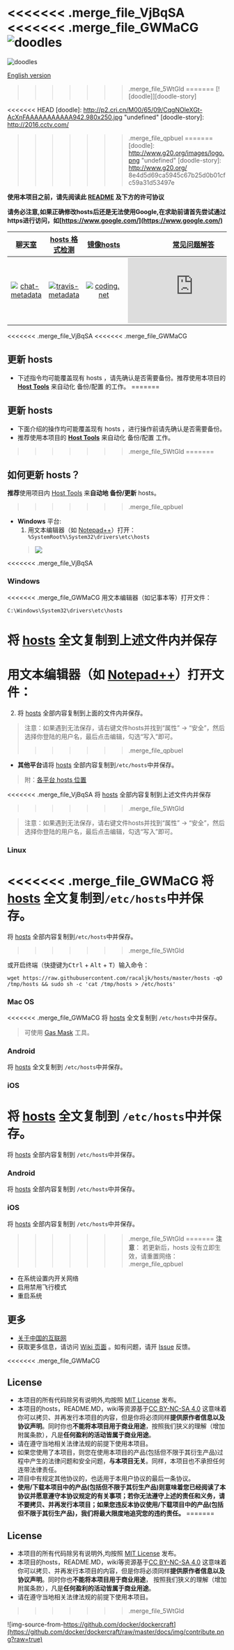 <<<<<<< .merge_file_VjBqSA
<<<<<<< .merge_file_GWMaCG
![doodles](https://www.google.com/logos/doodles/2016/st-georges-day-2016-6574194768740352-hp2x.jpg)
=======
![doodles](https://www.google.com/logos/doodles/2016/teachers-day-2016-us-6296626244091904.2-hp2x.gif)

[English version](https://github.com/racaljk/hosts/wiki/README(en))
>>>>>>> .merge_file_5WtGld
=======
[![doodle]][doodle-story]

<<<<<<< HEAD
[doodle]: http://p2.cri.cn/M00/65/09/CqgNOleXGt-AcXnFAAAAAAAAAAA942.980x250.jpg "undefined"
[doodle-story]: http://2016.cctv.com/
>>>>>>> .merge_file_qpbueI
=======
[doodle]: http://www.g20.org/images/logo.png "undefined"
[doodle-story]: http://www.g20.org/
>>>>>>> 8e4d5d69ca5945c67b25d0b01cfc59a31d53497e

**使用本项目之前，请先阅读此 [README](README.md) 及下方的许可协议**

**请务必注意,如果正确修改hosts后还是无法使用Google,在求助前请首先尝试通过https进行访问，如[https://www.google.com/](https://www.google.com/)**

|       [聊天室][chat-room]       |    [hosts 格式检测][travis-status]    |  [镜像hosts][mirror_of_hosts]  |  [常见问题解答][faq]  |
| :----------------------------: | :-----------------------------------: |  :---------------------------: |  :-----------------: |
|  [![chat-metadata]][chat-room] |  [![travis-metadata]][travis-status]  |   [![coding.net]][coding-link]  |  [![faq_icon]][faq] | 

[chat-metadata]: https://badges.gitter.im/racaljk/hosts.svg "Join the chat at https://gitter.im/racaljk/hosts"
[chat-room]: https://gitter.im/racaljk/hosts?utm_source=badge&utm_medium=badge&utm_campaign=pr-badge&utm_content=badge "Gitter chat room"
[travis-metadata]: https://travis-ci.org/racaljk/hosts.svg "Travis CI Metadata"
[travis-status]: https://travis-ci.org/racaljk/hosts "Travis CI Status"
[coding.net]: https://i.imgur.com/JDpN8Bd.png
[coding-link]: https://coding.net/u/scaffrey/p/hosts/git "Coding"
[mirror_of_hosts]: https://coding.net/u/scaffrey/p/hosts/git/raw/master/hosts
[faq_icon]: http://www.easyicon.net/api/resizeApi.php?id=1190784&size=64
[faq]: https://github.com/racaljk/hosts/wiki/%E5%B8%B8%E8%A7%81%E9%97%AE%E9%A2%98%E8%A7%A3%E7%AD%94

<<<<<<< .merge_file_VjBqSA
<<<<<<< .merge_file_GWMaCG

## 更新 hosts
* 下述指令均可能覆盖现有 hosts ，请先确认是否需要备份。推荐使用本项目的 [**Host Tools**](https://github.com/racaljk/hosts/tree/master/tools) 来自动化 备份/配置 的工作。
=======
## 更新 hosts
* 下面介绍的操作均可能覆盖现有 hosts ，进行操作前请先确认是否需要备份。
* 推荐使用本项目的 [**Host Tools**](https://github.com/racaljk/hosts/tree/master/tools) 来自动化 备份/配置 工作。
>>>>>>> .merge_file_5WtGld
=======
## 如何更新 hosts？
**推荐**使用项目内 [Host Tools](tools) 来**自动地 备份/更新** hosts。
>>>>>>> .merge_file_qpbueI

* **Windows** 平台:
   1. 用文本编辑器（如 [Notepad++](https://notepad-plus-plus.org/)）打开：`
  %SystemRoot%\System32\drivers\etc\hosts`
  > ![](https://i.imgur.com/BwW2cft.jpg)

<<<<<<< .merge_file_VjBqSA
### Windows
<<<<<<< .merge_file_GWMaCG
用文本编辑器（如记事本等）打开文件：

    C:\Windows\System32\drivers\etc\hosts

将 [hosts](https://raw.githubusercontent.com/racaljk/hosts/master/hosts) 全文复制到上述文件内并保存
=======
用文本编辑器（如 [Notepad++](https://notepad-plus-plus.org/)）打开文件：
=======
   2. 将 [hosts][github-hosts] 全部内容复制到上面的文件内并保存。
   > 注意：如果遇到无法保存，请右键文件hosts并找到“属性” -> “安全”，然后选择你登陆的用户名，最后点击编辑，勾选“写入”即可。
>>>>>>> .merge_file_qpbueI

* **其他平台**请将 [hosts][github-hosts] 全部内容复制到`/etc/hosts`中并保存。
> 附：[各平台 hosts 位置](https://github.com/racaljk/hosts/wiki/%E5%90%84%E5%B9%B3%E5%8F%B0-hosts-%E6%96%87%E4%BB%B6%E4%BD%8D%E7%BD%AE)

<<<<<<< .merge_file_VjBqSA
将 [hosts](https://raw.githubusercontent.com/racaljk/hosts/master/hosts) 全部内容复制到上述文件内并保存
>>>>>>> .merge_file_5WtGld

> 注意：如果遇到无法保存，请右键文件hosts并找到“属性” -> “安全”，然后选择你登陆的用户名，最后点击编辑，勾选“写入”即可。

### Linux
<<<<<<< .merge_file_GWMaCG
将 [hosts](https://raw.githubusercontent.com/racaljk/hosts/master/hosts) 全文复制到`/etc/hosts`中并保存。
=======
将 [hosts](https://raw.githubusercontent.com/racaljk/hosts/master/hosts) 全部内容复制到`/etc/hosts`中并保存。
>>>>>>> .merge_file_5WtGld

或开启终端（快捷键为<kbd>Ctrl</kbd> + <kbd>Alt</kbd> + <kbd>T</kbd>）输入命令：

    wget https://raw.githubusercontent.com/racaljk/hosts/master/hosts -qO /tmp/hosts && sudo sh -c 'cat /tmp/hosts > /etc/hosts'

### Mac OS
<<<<<<< .merge_file_GWMaCG
将 [hosts](https://raw.githubusercontent.com/racaljk/hosts/master/hosts) 全文复制到 `/etc/hosts`中并保存。

> 可使用 [Gas Mask](http://clockwise.ee/) 工具。

### Android
将 [hosts](https://raw.githubusercontent.com/racaljk/hosts/master/hosts) 全文复制到 `/etc/hosts`中并保存。

### iOS
将 [hosts](https://raw.githubusercontent.com/racaljk/hosts/master/hosts) 全文复制到 `/etc/hosts`中并保存。
=======
将 [hosts](https://raw.githubusercontent.com/racaljk/hosts/master/hosts) 全部内容复制到 `/etc/hosts`中并保存。

### Android
将 [hosts](https://raw.githubusercontent.com/racaljk/hosts/master/hosts) 全部内容复制到 `/etc/hosts`中并保存。

### iOS
将 [hosts](https://raw.githubusercontent.com/racaljk/hosts/master/hosts) 全部内容复制到 `/etc/hosts`中并保存。
>>>>>>> .merge_file_5WtGld
=======
**注意**： 若更新后，hosts 没有立即生效，请重置网络：
>>>>>>> .merge_file_qpbueI

   - 在系统设置内开关网络
   - 启用禁用飞行模式
   - 重启系统

## 更多
- [关于中国的互联网](https://github.com/racaljk/hosts/wiki/关于中国的互联网)
- 获取更多信息，请访问 [Wiki 页面](https://github.com/racaljk/hosts/wiki) 。如有问题，请开 [Issue](https://github.com/racaljk/hosts/issues) 反馈。


<<<<<<< .merge_file_GWMaCG

## License
- 本项目的所有代码除另有说明外,均按照 [MIT License](https://github.com/racaljk/hosts/blob/master/LICENSE) 发布。
- 本项目的hosts，README.MD，wiki等资源基于[CC BY-NC-SA 4.0](https://creativecommons.org/licenses/by-nc-sa/4.0/)
这意味着你可以拷贝、并再发行本项目的内容，但是你将必须同样**提供原作者信息以及协议声明**。同时你也**不能将本项目用于商业用途**，按照我们狭义的理解（增加附属条款），凡是**任何盈利的活动皆属于商业用途**。
- 请在遵守当地相关法律法规的前提下使用本项目。
- 如果您使用了本项目，则您在使用本项目的产品(包括但不限于其衍生产品)过程中产生的法律问题和安全问题，**与本项目无关**。同样，本项目也不承担任何连带法律责任。
- 项目中有规定其他协议的，也适用于本用户协议的最后一条协议。
- **使用/下载本项目中的产品(包括但不限于其衍生产品)则意味着您已经阅读了本协议并愿意遵守本协议规定的有关事项；若你无法遵守上述的责任和义务，请不要拷贝、并再发行本项目；如果您违反本协议使用/下载项目中的产品(包括但不限于其衍生产品)，我们将最大限度地追究您的违约责任。**
=======
## License
- 本项目的所有代码除另有说明外,均按照 [MIT License](LICENSE) 发布。
- 本项目的hosts，README.MD，wiki等资源基于[CC BY-NC-SA 4.0](https://creativecommons.org/licenses/by-nc-sa/4.0/)
这意味着你可以拷贝、并再发行本项目的内容，但是你将必须同样**提供原作者信息以及协议声明**。同时你也**不能将本项目用于商业用途**，
按照我们狭义的理解（增加附属条款），凡是**任何盈利的活动皆属于商业用途**。
- 请在遵守当地相关法律法规的前提下使用本项目。
>>>>>>> .merge_file_5WtGld

![img-source-from-https://github.com/docker/dockercraft](https://github.com/docker/dockercraft/raw/master/docs/img/contribute.png?raw=true)

[github-hosts]: https://raw.githubusercontent.com/racaljk/hosts/master/hosts "hosts on Github"
